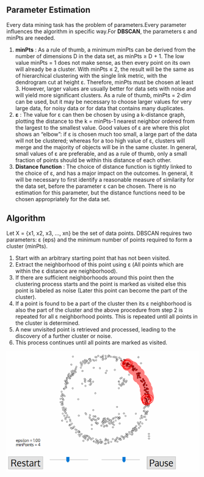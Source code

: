 ## Parameter Estimation
 
Every data mining task has the problem of parameters.Every parameter influences the algorithm in specific way.For **DBSCAN**, the parameters ε and minPts are needed.

1. **minPts** : As a rule of thumb, a minimum minPts can be derived from the number of dimensions D in the data set, as minPts ≥ D + 1. The low value minPts = 1 does not make sense, as then every point on its own will already be a cluster. With minPts ≤ 2, the result will be the same as of hierarchical clustering with the single link metric, with the dendrogram cut at height ε. Therefore, minPts must be chosen at least 3. However, larger values are usually better for data sets with noise and will yield more significant clusters. As a rule of thumb, minPts = 2·dim can be used, but it may be necessary to choose larger values for very large data, for noisy data or for data that contains many duplicates.
2. **ε** : The value for ε can then be chosen by using a k-distance graph, plotting the distance to the k = minPts-1 nearest neighbor ordered from the largest to the smallest value. Good values of ε are where this plot shows an “elbow”: if ε is chosen much too small, a large part of the data will not be clustered; whereas for a too high value of ε, clusters will merge and the majority of objects will be in the same cluster. In general, small values of ε are preferable, and as a rule of thumb, only a small fraction of points should be within this distance of each other.
3. **Distance function** : The choice of distance function is tightly linked to the choice of ε, and has a major impact on the outcomes. In general, it will be necessary to first identify a reasonable measure of similarity for the data set, before the parameter ε can be chosen. There is no estimation for this parameter, but the distance functions need to be chosen appropriately for the data set.

## Algorithm
Let X = {x1, x2, x3, …, xn} be the set of data points. DBSCAN requires two parameters: ε (eps) and the minimum number of points required to form a cluster (minPts).
1) Start with an arbitrary starting point that has not been visited.
2) Extract the neighborhood of this point using ε (All points which are within the ε distance are neighborhood).
3) If there are sufficient neighborhoods around this point then the clustering process starts and the point is marked as visited else this point is labeled as noise (Later this point can become the part of the cluster).
4) If a point is found to be a part of the cluster then its ε neighborhood is also the part of the cluster and the above procedure from step 2 is repeated for all ε neighborhood points. This is repeated until all points in the cluster is determined.
5) A new unvisited point is retrieved and processed, leading to the discovery of a further cluster or noise.
6) This process continues until all points are marked as visited.

![](gif1.gif)
